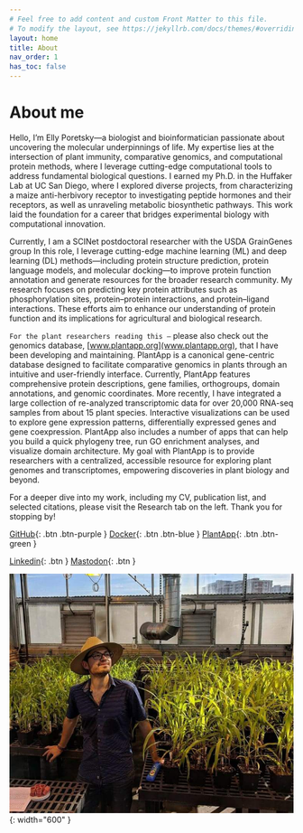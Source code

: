 ```yaml
---
# Feel free to add content and custom Front Matter to this file.
# To modify the layout, see https://jekyllrb.com/docs/themes/#overriding-theme-defaults
layout: home
title: About
nav_order: 1
has_toc: false
---
```


# About me

Hello, I’m Elly Poretsky—a biologist and bioinformatician passionate about uncovering the molecular underpinnings of life. My expertise lies at the intersection of plant immunity, comparative genomics, and computational protein methods, where I leverage cutting-edge computational tools to address fundamental biological questions.
I earned my Ph.D. in the Huffaker Lab at UC San Diego, where I explored diverse projects, from characterizing a maize anti-herbivory receptor to investigating peptide hormones and their receptors, as well as unraveling metabolic biosynthetic pathways. This work laid the foundation for a career that bridges experimental biology with computational innovation.

Currently, I am a SCINet postdoctoral researcher with the USDA GrainGenes group In this role, I leverage cutting-edge machine learning (ML) and deep learning (DL) methods—including protein structure prediction, protein language models, and molecular docking—to improve protein function annotation and generate resources for the broader research community. My research focuses on predicting key protein attributes such as phosphorylation sites, protein–protein interactions, and protein–ligand interactions. These efforts aim to enhance our understanding of protein function and its implications for agricultural and biological research.

`For the plant researchers reading this –` please also check out the genomics database, [www.plantapp.org](www.plantapp.org), that I have been developing and maintaining. PlantApp is a canonical gene-centric database designed to facilitate comparative genomics in plants through an intuitive and user-friendly interface. Currently, PlantApp features comprehensive protein descriptions, gene families, orthogroups, domain annotations, and genomic coordinates. More recently, I have integrated a large collection of re-analyzed transcriptomic data for over 20,000 RNA-seq samples from about 15 plant species. Interactive visualizations can be used to explore gene expression patterns, differentially expressed genes and gene coexpression. PlantApp also includes a number of apps that can help you build a quick phylogeny tree, run GO enrichment analyses, and visualize domain architecture. My goal with PlantApp is to provide researchers with a centralized, accessible resource for exploring plant genomes and transcriptomes, empowering discoveries in plant biology and beyond.

For a deeper dive into my work, including my CV, publication list, and selected citations, please visit the Research tab on the left.
Thank you for stopping by!

[GitHub](https://github.com/eporetsky/){: .btn .btn-purple }
[Docker](https://hub.docker.com/u/externelly){: .btn .btn-blue }
[PlantApp](https://www.plantapp.org/){: .btn .btn-green }

[Linkedin](https://www.linkedin.com/in/eporetsky/){: .btn }
[Mastodon](https://genomic.social/@eporetsky){: .btn }

![](https://github.com/eporetsky/eporetsky.github.io/blob/master/assets/images/img_greenhouse.png?raw=true){: width="600" }